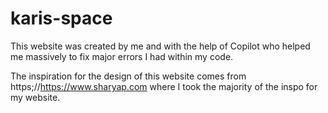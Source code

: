 # karis-space

This website was created by me and with the help of Copilot who helped me massively to fix major errors I had within my code. 

The inspiration for the design of this website comes from https;//https://www.sharyap.com where I took the majority of the inspo for my website.